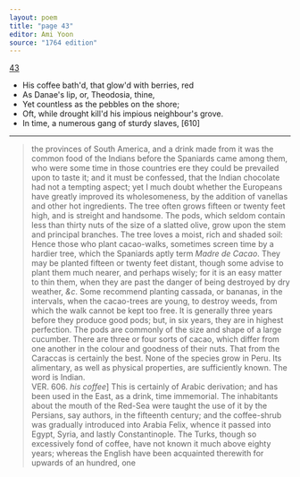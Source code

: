 ```yaml
---
layout: poem
title: "page 43"
editor: Ami Yoon
source: "1764 edition"
---
```



[43]()  

- His coffee bath'd, that glow'd with berries, red  
- As Danae's lip, or, Theodosia, thine,  
- Yet countless as the pebbles on the shore;  
- Oft, while drought kill'd his impious neighbour's grove.  
- In time, a numerous gang of sturdy slaves, [610]  

---

> the provinces of South America, and a drink made from it was the common food of the Indians before the Spaniards came among them, who were some time in those countries ere they could be prevailed upon to taste it; and it must be confessed, that the Indian chocolate had not a tempting aspect; yet I much doubt whether the Europeans have greatly improved its wholesomeness, by the addition of vanellas and other hot ingredients. The tree often grows fifteen or twenty feet high, and is streight and handsome. The pods, which seldom contain less than thirty nuts of the size of a slatted olive, grow upon the stem and principal branches. The tree loves a moist, rich and shaded soil: Hence those who plant cacao-walks, sometimes screen time by a hardier tree, which the Spaniards aptly term *Madre de Cacao*. They may be planted fifteen or twenty feet distant, though some advise to plant them much nearer, and perhaps wisely; for it is an easy matter to thin them, when they are past the danger of being destroyed by dry weather, *&c*. Some recommend planting cassada, or bananas, in the intervals, when the cacao-trees are young, to destroy weeds, from which the walk cannot be kept too free. It is generally three years before they produce good pods; but, in six years, they are in highest perfection. The pods are commonly of the size and shape of a large cucumber. There are three or four sorts of cacao, which differ from one another in the colour and goodness of their nuts. That from the Caraccas is certainly the best. None of the species grow in Peru. Its alimentary, as well as physical properties, are sufficiently known. The word is Indian.  
> VER. 606. *his coffee*\] This is certainly of Arabic derivation; and has been used in the East, as a drink, time immemorial. The inhabitants about the mouth of the Red-Sea were taught the use of it by the Persians, say authors, in the fifteenth century; and the coffee-shrub was gradually introduced into Arabia Felix, whence it passed into Egypt, Syria, and lastly Constantinople. The Turks, though so excessively fond of coffee, have not known it much above eighty years; whereas the English have been acquainted therewith for upwards of an hundred, one
